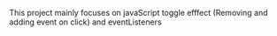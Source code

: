 This project mainly focuses on javaScript toggle efffect (Removing and adding event on click) and eventListeners